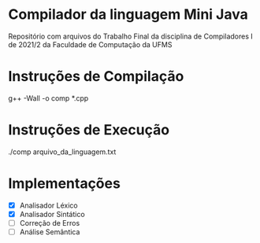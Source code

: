 # Compilador da linguagem Mini Java
Repositório com arquivos do Trabalho Final da disciplina de Compiladores I de 2021/2 da Faculdade de Computação da UFMS

# Instruções de Compilação
g++ -Wall -o comp *.cpp

# Instruções de Execução
./comp arquivo_da_linguagem.txt

# Implementações
- [x] Analisador Léxico
- [x] Analisador Sintático
- [ ] Correção de Erros
- [ ] Análise Semântica
